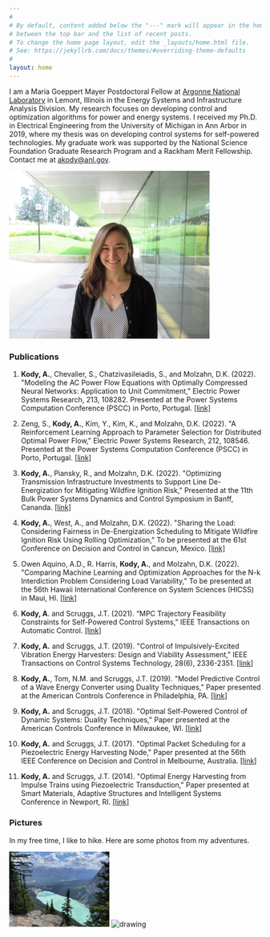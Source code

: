 ```yaml
---
#
# By default, content added below the "---" mark will appear in the home page
# between the top bar and the list of recent posts.
# To change the home page layout, edit the _layouts/home.html file.
# See: https://jekyllrb.com/docs/themes/#overriding-theme-defaults
#
layout: home
---
```


I am a Maria Goeppert Mayer Postdoctoral Fellow at [Argonne National Laboratory](https://www.anl.gov/) in Lemont, Illinois in the Energy Systems and Infrastructure Analysis Division. My research focuses on developing control and optimization algorithms for power and energy systems. I received my Ph.D. in Electrical Engineering from the University of Michigan in Ann Arbor in 2019, where my thesis was on developing control systems for self-powered technologies. My graduate work was supported by the National Science Foundation Graduate Research Program and a Rackham Merit Fellowship. Contact me at [akody@anl.gov](mailto:akody@anl.gov).


  <img src="Kody.jpeg" alt="drawing" width="400"/>
  
### Publications

1. **Kody, A.**, Chevalier, S., Chatzivasileiadis, S., and Molzahn, D.K. (2022). "Modeling the AC Power Flow Equations with Optimally Compressed Neural Networks: Application to Unit Commitment," Electric Power Systems Research, 213, 108282. Presented at the Power Systems Computation Conference (PSCC) in Porto, Portugal. [[link]](https://www.sciencedirect.com/science/article/pii/S0378779622004771?casa_token=2my7ikJUZ1sAAAAA:L3scHwhkK4beA59l1Dtfpt7eiSFH02xUPHkZQ1UZMEuzL2kz9_pvDSSHs2v9drFX2c-RcrHr)

2. Zeng, S., **Kody, A.**, Kim, Y., Kim, K., and Molzahn, D.K. (2022). "A Reinforcement Learning Approach to Parameter Selection for Distributed Optimal Power Flow," Electric Power Systems Research, 212, 108546. Presented at the Power Systems Computation Conference (PSCC) in Porto, Portugal. [[link]](https://www.sciencedirect.com/science/article/pii/S0378779622006319?casa_token=rJDgEfK3xd0AAAAA:8uKhAcVgsUrtuLj2f2j2Yfu3UDh6SY9cTVGljjdXKF3-0xqcbDlqS08j14W0jJh8-HtTnjjB)
    
3. **Kody, A.**, Piansky, R., and Molzahn, D.K. (2022). "Optimizing Transmission Infrastructure Investments to Support Line De-Energization for Mitigating Wildfire Ignition Risk," Presented at the 11th Bulk Power Systems Dynamics and Control Symposium in Banff, Cananda. [[link]](https://arxiv.org/abs/2203.10176)
    
4. **Kody, A.**, West, A., and Molzahn, D.K. (2022). "Sharing the Load: Considering Fairness in De-Energization Scheduling to Mitigate Wildfire Ignition Risk Using Rolling Optimization," To be presented at the 61st Conference on Decision and Control in Cancun, Mexico. [[link]](https://arxiv.org/abs/2204.06543)
    
5. Owen Aquino, A.D., R. Harris, **Kody, A.**, and Molzahn, D.K. (2022). "Comparing Machine Learning and Optimization Approaches for the N-k Interdiction Problem Considering Load Variability," To be presented at the 56th Hawaii International Conference on System Sciences (HICSS) in Maui, HI. [[link]](https://molzahn.github.io/pubs/owen_aquino_harris_kody_molzahn-ml_for_n-k.pdf)
    
6. **Kody, A**. and Scruggs, J.T. (2021). “MPC Trajectory Feasibility Constraints for Self-Powered Control Systems,” IEEE Transactions on Automatic Control. [[link]](https://ieeexplore.ieee.org/abstract/document/9640555?casa_token=L1_12V5KBhEAAAAA:BvJhQZuWnprQFiAZ2nlOYJMrfkj8Q9NUecCRpDRLe2L6sUDEIsKzkEEwxic_5lwE9LXC4oNx)
    
7. **Kody, A.** and Scruggs, J.T. (2019). "Control of Impulsively-Excited Vibration Energy Harvesters: Design and Viability Assessment," IEEE Transactions on Control Systems Technology, 28(6), 2336-2351. [[link]](https://ieeexplore.ieee.org/abstract/document/8848422?casa_token=xOjyzsWEOtAAAAAA:HP8DPUuVovhkxATex_vZIlFeOyMyVe5uOneldYnNNBy4z6i4sDUs6EIVUWcr4m6zdbh7pmqJ)
    
8. **Kody, A.**, Tom, N.M. and Scruggs, J.T. (2019). "Model Predictive Control of a Wave Energy Converter using Duality Techniques," Paper presented at the American Controls Conference in Philadelphia, PA. [[link]](https://ieeexplore.ieee.org/abstract/document/8814715?casa_token=SVAFM3KA9bYAAAAA:f8fOGMNMTsbW8zwA2zS2QKnn4m1N5Qh3ONupSq1BWOW8ZWd1h2kwMWOsGbDB8s5tCd6GVpMI)
    
9. **Kody, A.** and Scruggs, J.T. (2018). "Optimal Self-Powered Control of Dynamic Systems: Duality Techniques," Paper presented at the American Controls Conference in Milwaukee, WI. [[link]](https://ieeexplore.ieee.org/abstract/document/8431826?casa_token=RFsIhLm13UcAAAAA:A0BfPXn2MXs6kIUby6IcaMG5Cvim2Hr4aqw-FCll6jiPpjrRE9gPVQOUG2vZ2Ma_DgP-I0Yj)
    
10. **Kody, A.** and Scruggs, J.T. (2017). "Optimal Packet Scheduling for a Piezoelectric Energy Harvesting Node," Paper presented at the 56th IEEE Conference on Decision and Control in Melbourne, Australia. [[link]](https://ieeexplore.ieee.org/abstract/document/8263655?casa_token=trZBukfJbTcAAAAA:DJnaH--B5k9VDeTDtIxcz6i8Hn0k9iJCzTROAVike72zPBs7SdF19Zk55dLHaVmJRK17SqyG)
    
11. **Kody, A.** and Scruggs, J.T. (2014). "Optimal Energy Harvesting from Impulse Trains using Piezoelectric Transduction," Paper presented at Smart Materials, Adaptive Structures and Intelligent Systems Conference in Newport, RI. [[link]](https://asmedigitalcollection.asme.org/SMASIS/proceedings-abstract/SMASIS2014/V002T07A016/286237)
    
### Pictures

In my free time, I like to hike. Here are some photos from my adventures.

<img src="IMG_2108.jpeg" alt="drawing" width="200"/> <img src="IMG_1094.jpeg" alt="drawing" width="200"/>


